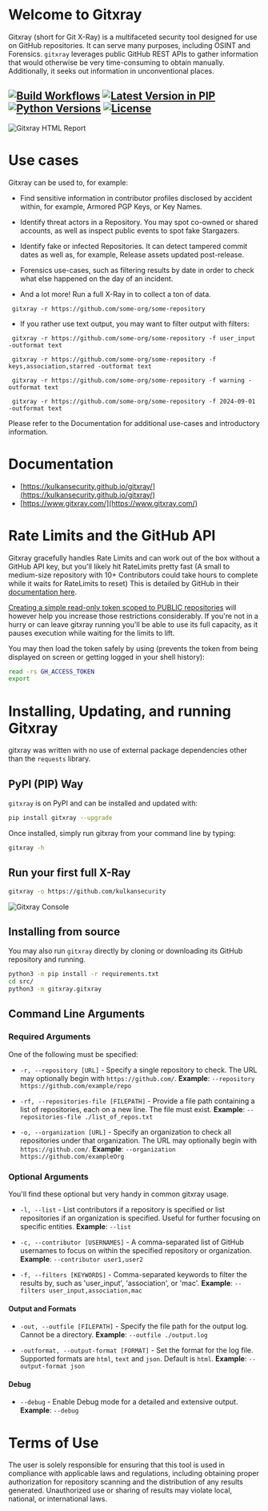 # Welcome to Gitxray 
Gitxray (short for Git X-Ray) is a multifaceted security tool designed for use on GitHub repositories. It can serve many purposes, including OSINT and Forensics. `gitxray` leverages public GitHub REST APIs to gather information that would otherwise be very time-consuming to obtain manually. Additionally, it seeks out information in unconventional places.

[![Build Workflows](https://github.com/kulkansecurity/gitxray/actions/workflows/ci.yml/badge.svg?branch=main)](https://github.com/kulkansecurity/gitxray) [![Latest Version in PIP](https://img.shields.io/pypi/v/gitxray.svg)](https://pypi.org/project/gitxray) [![Python Versions](https://img.shields.io/pypi/pyversions/gitxray.svg)](https://pypi.org/project/gitxray) [![License](https://img.shields.io/pypi/l/gitxray.svg)](https://github.com/kulkansecurity/gitxray/blob/main/LICENSE) 
--- 
![Gitxray HTML Report](https://kulkansecurity.github.io/gitxray/images/html_report_gitxray.png "Gitxray HTML Report")
<div style="clear: both;"></div>

# Use cases
Gitxray can be used to, for example:

- Find sensitive information in contributor profiles disclosed by accident within, for example, Armored PGP Keys, or Key Names.

- Identify threat actors in a Repository. You may spot co-owned or shared accounts, as well as inspect public events to spot fake Stargazers.

- Identify fake or infected Repositories. It can detect tampered commit dates as well as, for example, Release assets updated post-release.

- Forensics use-cases, such as filtering results by date in order to check what else happened on the day of an incident.

- And a lot more! Run a full X-Ray in to collect a ton of data.

` gitxray -r https://github.com/some-org/some-repository`

- If you rather use text output, you may want to filter output with filters:

` gitxray -r https://github.com/some-org/some-repository -f user_input -outformat text`

` gitxray -r https://github.com/some-org/some-repository -f keys,association,starred -outformat text`

` gitxray -r https://github.com/some-org/some-repository -f warning -outformat text`

` gitxray -r https://github.com/some-org/some-repository -f 2024-09-01 -outformat text`

Please refer to the Documentation for additional use-cases and introductory information.

# Documentation
- [https://kulkansecurity.github.io/gitxray/](https://kulkansecurity.github.io/gitxray/)
- [https://www.gitxray.com/](https://www.gitxray.com/)

# Rate Limits and the GitHub API

Gitxray gracefully handles Rate Limits and can work out of the box without a GitHub API key, but you'll likely hit RateLimits pretty fast (A small to medium-size repository with 10+ Contributors could take hours to complete while it waits for RateLimits to reset) This is detailed by GitHub in their [documentation here](https://docs.github.com/en/rest/using-the-rest-api/rate-limits-for-the-rest-api?apiVersion=2022-11-28#primary-rate-limit-for-unauthenticated-users). 

[Creating a simple read-only token scoped to PUBLIC repositories](https://docs.github.com/en/authentication/keeping-your-account-and-data-secure/managing-your-personal-access-tokens#creating-a-fine-grained-personal-access-token) will however help you increase those restrictions considerably. If you're not in a hurry or can leave gitxray running you'll be able to use its full capacity, as it pauses execution while waiting for the limits to lift.

You may then load the token safely by using (prevents the token from being displayed on screen or getting logged in your shell history):

```bash
read -rs GH_ACCESS_TOKEN
export
```

# Installing, Updating, and running Gitxray

gitxray was written with no use of external package dependencies other than the `requests` library.

## PyPI (PIP) Way

`gitxray` is on PyPI and can be installed and updated with:

```bash
pip install gitxray --upgrade
```

Once installed, simply run gitxray from your command line by typing:
```bash
gitxray -h
```

## Run your first full X-Ray
```bash
gitxray -o https://github.com/kulkansecurity
```

![Gitxray Console](https://kulkansecurity.github.io/gitxray/images/console_gitxray.png "Gitxray Console") 
<div style="clear: both;"></div>

## Installing from source

You may also run `gitxray` directly by cloning or downloading its GitHub repository and running.

```bash
python3 -m pip install -r requirements.txt
cd src/
python3 -m gitxray.gitxray
```

## Command Line Arguments

### Required Arguments

One of the following must be specified:

* `-r, --repository [URL]` - Specify a single repository to check. The URL may optionally begin with `https://github.com/`. **Example**: `--repository https://github.com/example/repo`

* `-rf, --repositories-file [FILEPATH]` - Provide a file path containing a list of repositories, each on a new line. The file must exist. **Example**: `--repositories-file ./list_of_repos.txt`

* `-o, --organization [URL]` - Specify an organization to check all repositories under that organization. The URL may optionally begin with `https://github.com/`. **Example**: `--organization https://github.com/exampleOrg`

### Optional Arguments

You'll find these optional but very handy in common gitxray usage.

- `-l, --list` - List contributors if a repository is specified or list repositories if an organization is specified. Useful for further focusing on specific entities. **Example**: `--list`

- `-c, --contributor [USERNAMES]` - A comma-separated list of GitHub usernames to focus on within the specified repository or organization. **Example**: `--contributor user1,user2`

- `-f, --filters [KEYWORDS]` - Comma-separated keywords to filter the results by, such as 'user_input', 'association', or 'mac'. **Example**: `--filters user_input,association,mac`

#### Output and Formats

- `-out, --outfile [FILEPATH]` - Specify the file path for the output log. Cannot be a directory. **Example**: `--outfile ./output.log`

- `-outformat, --output-format [FORMAT]` - Set the format for the log file. Supported formats are `html`, `text` and `json`. Default is `html`. **Example**: `--output-format json`

#### Debug

- `--debug` - Enable Debug mode for a detailed and extensive output. **Example**: `--debug`

# Terms of Use

The user is solely responsible for ensuring that this tool is used in compliance with applicable laws and regulations, including obtaining proper authorization for repository scanning and the distribution of any results generated. Unauthorized use or sharing of results may violate local, national, or international laws.

